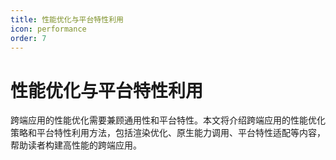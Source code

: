 ```yaml
---
title: 性能优化与平台特性利用
icon: performance
order: 7
---
```


# 性能优化与平台特性利用

跨端应用的性能优化需要兼顾通用性和平台特性。本文将介绍跨端应用的性能优化策略和平台特性利用方法，包括渲染优化、原生能力调用、平台特性适配等内容，帮助读者构建高性能的跨端应用。
